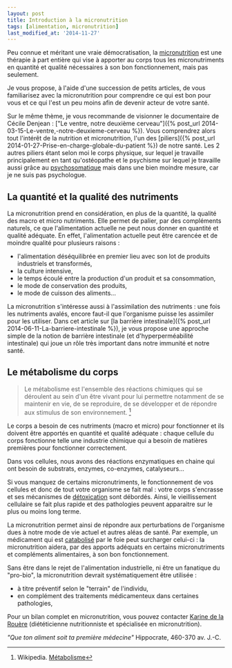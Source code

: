 ```yaml
---
layout: post
title: Introduction à la micronutrition
tags: [alimentation, micronutrition]
last_modified_at: '2014-11-27'
---
```


Peu connue et méritant une vraie démocratisation, la [micronutrition](http://fr.wikipedia.org/wiki/Micronutrition) est une thérapie à part entière qui vise à apporter au corps tous les micronutriments en quantité et qualité nécessaires à son bon fonctionnement, mais pas seulement.

Je vous propose, à l'aide d'une succession de petits articles, de vous familiarisez avec la micronutrition pour comprendre ce qui est bon pour vous et ce qui l'est un peu moins afin de devenir acteur de votre santé.

Sur le même thème, je vous recommande de visionner le documentaire de Cécile Denjean : ["Le ventre, notre deuxième cerveau"]({% post_url 2014-03-15-Le-ventre,-notre-deuxieme-cerveau %}). Vous comprendrez alors tout l'intérêt de la nutrition et micronutrition, l'un des [piliers]({% post_url 2014-01-27-Prise-en-charge-globale-du-patient %}) de notre santé. Les 2 autres piliers étant selon moi le corps physique, sur lequel je travaille principalement en tant qu'ostéopathe et le psychisme sur lequel je travaille aussi grâce au [psychosomatique](https://fr.wikipedia.org/wiki/Psychosomatique) mais dans une bien moindre mesure, car je ne suis pas psychologue.

## La quantité et la qualité des nutriments

La micronutrition prend en considération, en plus de la quantité, la qualité des macro et micro nutriments. Elle permet de palier, par des compléments naturels, ce que l'alimentation actuelle ne peut nous donner en quantité et qualité adéquate. En effet, l'alimentation actuelle peut être carencée et de moindre qualité pour plusieurs raisons :

- l'alimentation déséquilibrée en premier lieu avec son lot de produits industriels et transformés,
- la culture intensive,
- le temps écoulé entre la production d'un produit et sa consommation,
- le mode de conservation des produits,
- le mode de cuisson des aliments...

La micronutrition s'intéresse aussi à l'assimilation des nutriments : une fois les nutriments avalés, encore faut-il que l'organisme puisse les assimiler pour les utiliser. Dans cet article sur [la barrière intestinale]({% post_url 2014-06-11-La-barriere-intestinale %}), je vous propose une approche simple de la notion de barrière intestinale (et d'hyperperméabilité intestinale) qui joue un rôle très important dans notre immunité et notre santé.

## Le métabolisme du corps

> Le métabolisme est l'ensemble des réactions chimiques qui se déroulent au sein d'un être vivant pour lui permettre notamment de se maintenir en vie, de se reproduire, de se développer et de répondre aux stimulus de son environnement. [^1]

Le corps a besoin de ces nutriments (macro et micro) pour fonctionner et ils doivent être apportés en quantité et qualité adéquate : chaque cellule du corps fonctionne telle une industrie chimique qui a besoin de matières premières pour fonctionner correctement.

Dans vos cellules, nous avons des réactions enzymatiques en chaine qui ont besoin de substrats, enzymes, co-enzymes, catalyseurs...

Si vous manquez de certains micronutriments, le fonctionnement de vos cellules et donc de tout votre organisme se fait mal : votre corps s'encrasse et ses mécanismes de [détoxication](https://fr.wikipedia.org/wiki/D%C3%A9toxication) sont débordés. Ainsi, le vieillissement cellulaire se fait plus rapide et des pathologies peuvent apparaitre sur le plus ou moins long terme.

La micronutrition permet ainsi de répondre aux perturbations de l'organisme dues à notre mode de vie actuel et autres aléas de santé. Par exemple, un médicament qui est [catabolisé](https://fr.wikipedia.org/wiki/Catabolisme) par le foie peut surcharger celui-ci : la micronutrition aidera, par des apports adéquats en certains micronutriments et compléments alimentaires, à son bon fonctionnement.

Sans être dans le rejet de l'alimentation industrielle, ni être un fanatique du "pro-bio", la micronutrition devrait systématiquement être utilisée :

- à titre préventif selon le "terrain" de l'individu,
- en complément des traitements médicamenteux dans certaines pathologies,

Pour un bilan complet en micronutrition, vous pouvez contacter [Karine de la Rouère](http://votre-coach-nutrition-paris.blogspot.fr/) (diététicienne nutritionniste et spécialisée en micronutrition).

_"Que ton aliment soit ta première médecine"_ Hippocrate, 460-370 av. J.-C.

[^1]: Wikipedia.
      [Métabolisme](https://fr.wikipedia.org/wiki/M%C3%A9tabolisme)
